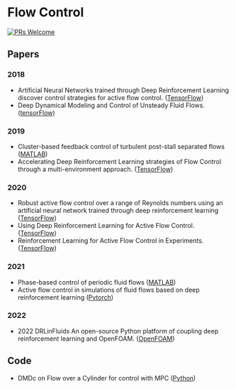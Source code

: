 # Flow Control

[![PRs Welcome](https://img.shields.io/badge/PRs-welcome-brightgreen.svg?style=flat-square)](http://makeapullrequest.com)


## Papers

### 2018
* Artificial Neural Networks trained through Deep Reinforcement Learning discover control strategies for active flow control. ([TensorFlow](https://github.com/jerabaul29/Cylinder2DFlowControlDRL))
* Deep Dynamical Modeling and Control of Unsteady Fluid Flows. ([tensorFlow](https://github.com/sisl/deep_flow_control))

### 2019
* Cluster-based feedback control of turbulent post-stall separated flows ([MATLAB](https://github.com/nairaditya/Cluster_based_control))
* Accelerating Deep Reinforcement Learning strategies of Flow Control through a multi-environment approach. ([TensorFlow](https://github.com/jerabaul29/Cylinder2DFlowControlDRLParallel))

### 2020
* Robust active flow control over a range of Reynolds numbers using an artificial neural network trained through deep reinforcement learning ([TensorFlow](https://github.com/thw1021/Cylinder2DFlowControlGeneral))
* Using Deep Reinforcement Learning for Active Flow Control. ([TensorFlow](https://github.com/MariusHolm/Pinball2DFlowControlDRL))
* Reinforcement Learning for Active Flow Control in Experiments. ([TensorFlow](https://github.com/LiuYangMage/RLFluidControl))

### 2021 
* Phase-based control of periodic fluid flows ([MATLAB](https://github.com/nairaditya/Phase-control-fluid-flow))
* Active flow control in simulations of fluid flows based on deep reinforcement learning ([Pytorch](https://github.com/darshan315/flow_past_cylinder_by_DRL))

### 2022
* 2022 DRLinFluids An open-source Python platform of coupling deep reinforcement learning and OpenFOAM. ([OpenFOAM](https://github.com/venturi123/DRLinFluids))


## Code
* DMDc on Flow over a Cylinder for control with MPC ([Python](https://github.com/kommalapatisahil/DMDc_FlowControl))
